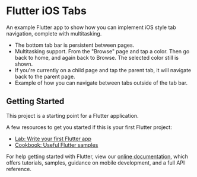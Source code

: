 # Flutter iOS Tabs

An example Flutter app to show how you can implement iOS style tab navigation, complete with multitasking.

- The bottom tab bar is persistent between pages.
- Multitasking support. From the "Browse" page and tap a color. Then go back to home, and again back to Browse. The selected color still is shown.
- If you're currently on a child page and tap the parent tab, it will navigate back to the parent page.
- Example of how you can navigate between tabs outside of the tab bar.

## Getting Started

This project is a starting point for a Flutter application.

A few resources to get you started if this is your first Flutter project:

- [Lab: Write your first Flutter app](https://flutter.dev/docs/get-started/codelab)
- [Cookbook: Useful Flutter samples](https://flutter.dev/docs/cookbook)

For help getting started with Flutter, view our
[online documentation](https://flutter.dev/docs), which offers tutorials,
samples, guidance on mobile development, and a full API reference.
